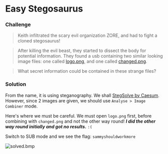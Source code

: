 # Easy Stegosaurus

### Challenge
>Keith infiltrated the scary evil organization ZORE, and had to fight a cloned stegosaurus!

> After killing the evil beast, they started to dissect the body for potential information. They found a usb containing two similar looking image files: one called [logo.png](logo.png), and one called [changed.png](changed.png).

> What secret information could be contained in these strange files? 

### Solution
From the name, it is using steganography. We shall [StegSolve by Caesum](http://www.caesum.com/handbook/Stegsolve.jar).
However, since 2 images are given, we should use `Analyse > Image Combiner` mode.

Here's where we must be careful. We must open `logo.png` first, before combining with `changed.png` and not the other way round!
***I did the other way round initially and got no results.*** `:(`

Switch to SUB mode and we see the flag: `sammyshouldworkmore`

![solved.bmp](solved.bmp)